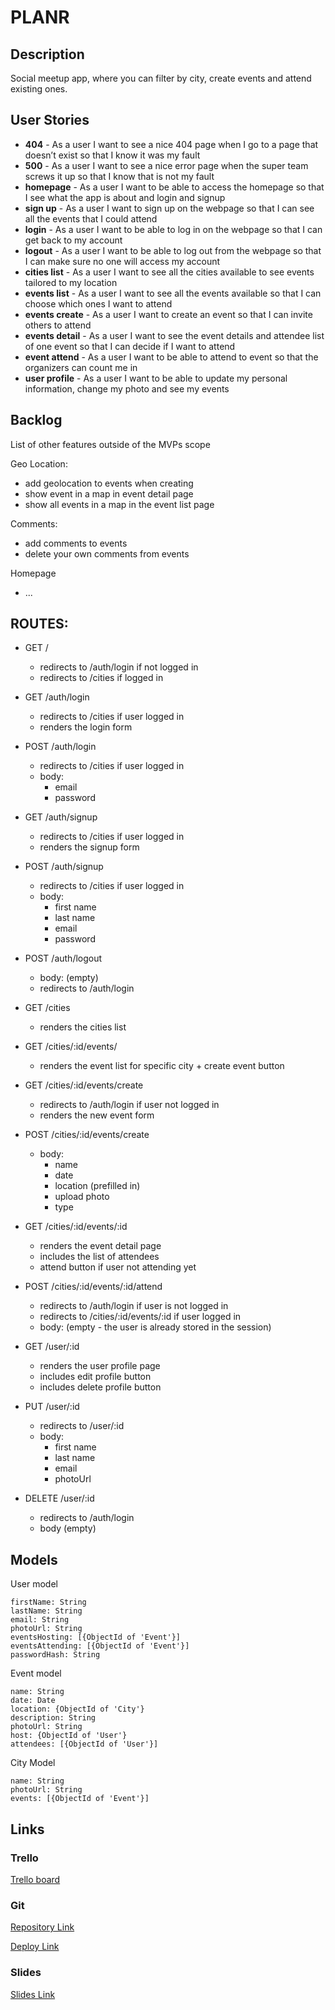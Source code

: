 # PLANR

## Description

Social meetup app, where you can filter by city, create events and attend existing ones.
 
## User Stories

- **404** - As a user I want to see a nice 404 page when I go to a page that doesn’t exist so that I know it was my fault 
- **500** - As a user I want to see a nice error page when the super team screws it up so that I know that is not my fault
- **homepage** - As a user I want to be able to access the homepage so that I see what the app is about and login and signup
- **sign up** - As a user I want to sign up on the webpage so that I can see all the events that I could attend
- **login** - As a user I want to be able to log in on the webpage so that I can get back to my account
- **logout** - As a user I want to be able to log out from the webpage so that I can make sure no one will access my account
- **cities list** - As a user I want to see all the cities available to see events tailored to my location
- **events list** - As a user I want to see all the events available so that I can choose which ones I want to attend
- **events create** - As a user I want to create an event so that I can invite others to attend
- **events detail** - As a user I want to see the event details and attendee list of one event so that I can decide if I want to attend 
- **event attend** - As a user I want to be able to attend to event so that the organizers can count me in
- **user profile** - As a user I want to be able to update my personal information, change my photo and see my events

## Backlog

List of other features outside of the MVPs scope

Geo Location:
- add geolocation to events when creating
- show event in a map in event detail page
- show all events in a map in the event list page

Comments: 
- add comments to events
- delete your own comments from events

Homepage
- ...


## ROUTES:

- GET /
  - redirects to /auth/login if not logged in
  - redirects to /cities if logged in

- GET /auth/login
  - redirects to /cities if user logged in
  - renders the login form
- POST /auth/login
  - redirects to /cities if user logged in
  - body:
    - email
    - password
- GET /auth/signup
  - redirects to /cities if user logged in
  - renders the signup form 
- POST /auth/signup
  - redirects to /cities if user logged in
  - body:
    - first name
    - last name
    - email
    - password
- POST /auth/logout
  - body: (empty)
  - redirects to /auth/login

- GET /cities
  - renders the cities list

- GET /cities/:id/events/
  - renders the event list for specific city + create event button
- GET /cities/:id/events/create
  - redirects to /auth/login if user not logged in
  - renders the new event form
- POST /cities/:id/events/create
  - body:
    - name
    - date
    - location (prefilled in)
    - upload photo
    - type

- GET /cities/:id/events/:id
  - renders the event detail page
  - includes the list of attendees
  - attend button if user not attending yet
- POST /cities/:id/events/:id/attend 
  - redirects to /auth/login if user is not logged in
  - redirects to /cities/:id/events/:id if user logged in
  - body: (empty - the user is already stored in the session)

- GET /user/:id
  - renders the user profile page
  - includes edit profile button
  - includes delete profile button
- PUT /user/:id
  - redirects to /user/:id 
  - body: 
    - first name
    - last name
    - email
    - photoUrl
- DELETE /user/:id
  - redirects to /auth/login 
  - body (empty)


## Models

User model
 
```
firstName: String
lastName: String
email: String
photoUrl: String
eventsHosting: [{ObjectId of 'Event'}]
eventsAttending: [{ObjectId of 'Event'}]
passwordHash: String
```

Event model

```
name: String
date: Date
location: {ObjectId of 'City'}
description: String
photoUrl: String
host: {ObjectId of 'User'}
attendees: [{ObjectId of 'User'}]
``` 

City Model

```
name: String
photoUrl: String
events: [{ObjectId of 'Event'}]
```


## Links

### Trello

[Trello board](https://trello.com/b/KESAW0Tq/project-m2-planr)

### Git

[Repository Link](https://github.com/willemprins93/project-m2-planr)

[Deploy Link](http://heroku.com)

### Slides

[Slides Link](https://www.figma.com/proto/6r1wKm6IAjQniRgHhxWQnm/Home-page?node-id=37%3A29&scaling=contain) 
